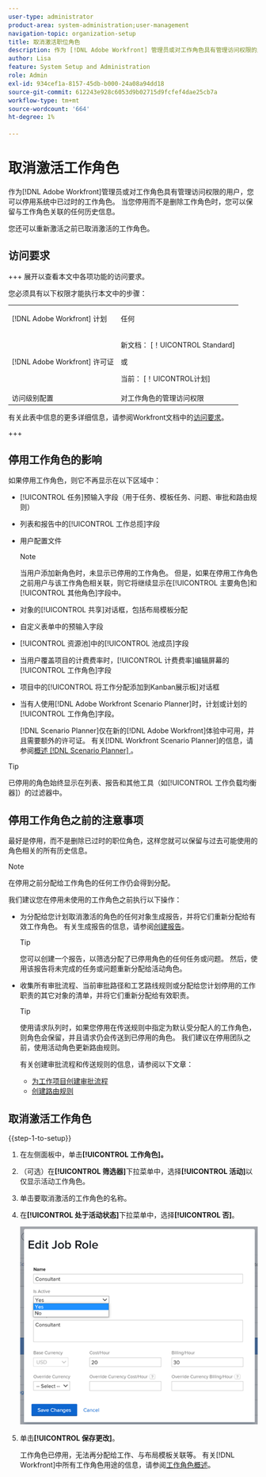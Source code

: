 ```yaml
---
user-type: administrator
product-area: system-administration;user-management
navigation-topic: organization-setup
title: 取消激活职位角色
description: 作为 [!DNL Adobe Workfront] 管理员或对工作角色具有管理访问权限的用户，您可以停用系统中已过时的工作角色。 当您停用而不是删除工作角色时，您可以保留与工作角色关联的任何历史信息。
author: Lisa
feature: System Setup and Administration
role: Admin
exl-id: 934cef1a-8157-45db-b000-24a08a94dd18
source-git-commit: 612243e928c6053d9b02715d9fcfef4dae25cb7a
workflow-type: tm+mt
source-wordcount: '664'
ht-degree: 1%

---
```


# 取消激活工作角色

作为[!DNL Adobe Workfront]管理员或对工作角色具有管理访问权限的用户，您可以停用系统中已过时的工作角色。 当您停用而不是删除工作角色时，您可以保留与工作角色关联的任何历史信息。

您还可以重新激活之前已取消激活的工作角色。

## 访问要求

+++ 展开以查看本文中各项功能的访问要求。

您必须具有以下权限才能执行本文中的步骤：

<table style="table-layout:auto"> 
 <col> 
 <col> 
 <tbody> 
  <tr> 
   <td role="rowheader">[!DNL Adobe Workfront] 计划</td> 
   <td> <p>任何 </p> </td> 
  </tr> 
  <tr> 
   <td role="rowheader">[!DNL Adobe Workfront] 许可证</td> 
   <td>
   <p>新文档： [！UICONTROL Standard]</p>
   <p>或</p>
   <p>当前： [！UICONTROL计划]</p></td> 
  </tr> 
  <tr> 
   <td role="rowheader">访问级别配置</td> 
   <td>对工作角色的管理访问权限</td> 
  </tr> 
 </tbody> 
</table>

有关此表中信息的更多详细信息，请参阅Workfront文档中的[访问要求](/help/quicksilver/administration-and-setup/add-users/access-levels-and-object-permissions/access-level-requirements-in-documentation.md)。

+++

## 停用工作角色的影响

如果停用工作角色，则它不再显示在以下区域中：

* [!UICONTROL 任务]预输入字段（用于任务、模板任务、问题、审批和路由规则）
* 列表和报告中的[!UICONTROL 工作总揽]字段
* 用户配置文件

  >[!NOTE]
  >
  >当用户添加新角色时，未显示已停用的工作角色。 但是，如果在停用工作角色之前用户与该工作角色相关联，则它将继续显示在[!UICONTROL 主要角色]和[!UICONTROL 其他角色]字段中。

* 对象的[!UICONTROL 共享]对话框，包括布局模板分配
* 自定义表单中的预输入字段
* [!UICONTROL 资源池]中的[!UICONTROL 池成员]字段
* 当用户覆盖项目的计费费率时，[!UICONTROL 计费费率]编辑屏幕的[!UICONTROL 工作角色]字段
* 项目中的[!UICONTROL 将工作分配添加到Kanban展示板]对话框
* 当有人使用[!DNL Adobe Workfront Scenario Planner]时，计划或计划的[!UICONTROL 工作角色]字段。

  [!DNL Scenario Planner]仅在新的[!DNL Adobe Workfront]体验中可用，并且需要额外的许可证。 有关[!DNL Workfront Scenario Planner]的信息，请参阅[概述 [!DNL Scenario Planner] ](../../../scenario-planner/scenario-planner-overview.md)。

>[!TIP]
>
>已停用的角色始终显示在列表、报告和其他工具（如[!UICONTROL 工作负载均衡器]）的过滤器中。

## 停用工作角色之前的注意事项

最好是停用，而不是删除已过时的职位角色，这样您就可以保留与过去可能使用的角色相关的所有历史信息。

>[!NOTE]
>
>在停用之前分配给工作角色的任何工作仍会得到分配。

我们建议您在停用未使用的工作角色之前执行以下操作：

* 为分配给您计划取消激活的角色的任何对象生成报告，并将它们重新分配给有效工作角色。 有关生成报告的信息，请参阅[创建报告](../../../reports-and-dashboards/reports/creating-and-managing-reports/create-report.md)。

  >[!TIP]
  >
  >您可以创建一个报告，以筛选分配了已停用角色的任何任务或问题。 然后，使用该报告将未完成的任务或问题重新分配给活动角色。

* 收集所有审批流程、当前审批路径和工艺路线规则或分配给您计划停用的工作职责的其它对象的清单，并将它们重新分配给有效职责。

  >[!TIP]
  >
  >使用请求队列时，如果您停用在传送规则中指定为默认受分配人的工作角色，则角色会保留，并且请求仍会传送到已停用的角色。 我们建议在停用团队之前，使用活动角色更新路由规则。

  有关创建审批流程和传送规则的信息，请参阅以下文章：

   * [为工作项目创建审批流程](../../../administration-and-setup/customize-workfront/configure-approval-milestone-processes/create-approval-processes.md)
   * [创建路由规则](../../../manage-work/requests/create-and-manage-request-queues/create-routing-rules.md)

## 取消激活工作角色

{{step-1-to-setup}}

1. 在左侧面板中，单击&#x200B;**[!UICONTROL 工作角色]。**
1. （可选）在&#x200B;**[!UICONTROL 筛选器]**&#x200B;下拉菜单中，选择&#x200B;**[!UICONTROL 活动]**&#x200B;以仅显示活动工作角色。
1. 单击要取消激活的工作角色的名称。
1. 在&#x200B;**[!UICONTROL 处于活动状态]**&#x200B;下拉菜单中，选择&#x200B;**[!UICONTROL 否]**。

   ![停用工作角色](assets/deactivate-job-role-edit-role-box-nwe.png)

1. 单击&#x200B;**[!UICONTROL 保存更改]**。

   工作角色已停用，无法再分配给工作、与布局模板关联等。 有关[!DNL Workfront]中所有工作角色用途的信息，请参阅[工作角色概述](../../../administration-and-setup/set-up-workfront/organizational-setup/job-role-overview.md)。
